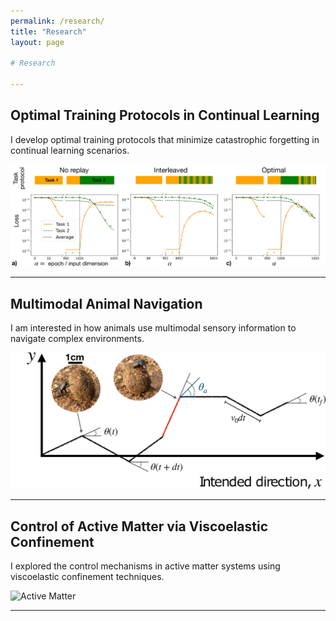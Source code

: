 ```yaml
---
permalink: /research/
title: "Research"
layout: page

# Research 

---
```


## Optimal Training Protocols in Continual Learning

I develop optimal training protocols that minimize catastrophic forgetting in continual learning scenarios. 

![Continual Learning](/images/loss_comparison.jpg)

---

## Multimodal Animal Navigation

I am interested in how animals use multimodal sensory information to navigate complex environments. 

![Animal Navigation](/images/fig_new_scale.jpg)

---

## Control of Active Matter via Viscoelastic Confinement

I explored the control mechanisms in active matter systems using viscoelastic confinement techniques. 

![Active Matter](/images/SchemeNew.jpng)

---



